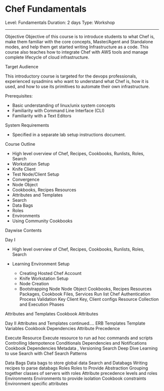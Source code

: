 
Chef  Fundamentals
====================


Level: Fundamentals
Duration: 2 days 
Type: Workshop

__________________________________________________________________________

Objective
      Objective of this course is to introduce students to what Chef is, make them familiar with the core concepts, Master/Agent and Standalone modes, and help them get started writing Infrastructure as a code. This course also teaches how to integrate Chef  with AWS tools and manage complete lifecycle of cloud infrastructure. 


Target Audience

This introductory course is targeted for the  devops professionals, experienced sysadmins   who want to understand what Chef is, how it is used, and how to use its primitives to  automate their own  infrastructure.   


Prerequisites:

* Basic understanding of linux/unix system concepts
* Familiarity with Command Line Interface (CLI)
* Familiarity with a Text Editors 


System Requirements

* Specified in a separate lab setup instructions document.




Course Outline 
* High level overview of Chef, Recipes, Cookbooks, Runlists, Roles, Search
* Workstation Setup
* Knife Client
* Test Node/Client Setup
* Convergence
* Node Object
* Cookbooks, Recipes Resources
* Attributes and Templates
* Search
* Data Bags
* Roles
* Environments
* Using Community Cookbooks 


Daywise Contents

Day I
* High level overview of Chef, Recipes, Cookbooks, Runlists, Roles, Search

* Learning Environment Setup
   * Creating Hosted Chef Account
   * Knife  Workstation Setup
   * Node Creation
   * Bootstrapping Node
Node Object
Cookbooks, Recipes Resources
Packages, Cookbook Files, Services
Run list
Chef Authentication Process
Validation Key
Client Key, Client configs
Resource Collection and Execution Phases


Attributes and Templates
Cookbook Attributes

Day II
Attributes and Templates continued....
ERB Templates
Template Variables
Cookbook Dependencies
Attribute Precedence

Execute Resource
Execute resource to run ad hoc commands and scripts
Controlling Idempotence
Conditionals 
Dependencies and Notifications
Cookbook Dependencies
Metadata , Versioning 
Search  Deep Dive
Learning to use Search with Chef
Search Patterns 

Data Bags
Data bags to store global data
Search and Databags
Writing recipes to parse databags
Roles
Roles to Provide Abstraction
Grouping together classes of servers with roles
Attribute precedence levels and roles
Environments
Environments to provide isolation
Cookbook constraints
Environment specific attributes